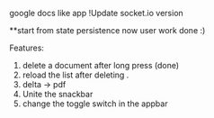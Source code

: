 google docs like app 
!Update socket.io version 

**start from state persistence now user work done :) 

Features: 
1. delete a document after long press  (done)
2. reload the list after deleting . 
3. delta -> pdf
4. Unite the snackbar
5. change the toggle switch in the appbar 